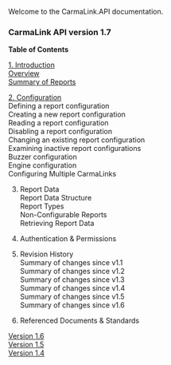 Welcome to the CarmaLink.API documentation. 

<h3>CarmaLink API version 1.7</h3>  
<b>Table of Contents</b>  
  
[1. Introduction](/introduction.md)  
[Overview](/introduction.md)  
[Summary of Reports](/summaryOfReports.md)  
  
[2. Configuration](/configuration.md)  
Defining a report configuration  
Creating a new report configuration  
Reading a report configuration  
Disabling a report configuration  
Changing an existing report configuration  
Examining inactive report configurations  
Buzzer configuration  
Engine configuration  
Configuring Multiple CarmaLinks  

3. Report Data  
Report Data Structure  
Report Types  
Non-Configurable Reports  
Retrieving Report Data  

4. Authentication & Permissions  

5. Revision History  
Summary of changes since v1.1  
Summary of changes since v1.2  
Summary of changes since v1.3  
Summary of changes since v1.4  
Summary of changes since v1.5  
Summary of changes since v1.6  

6. Referenced Documents & Standards  


<a href="https://github.com/CarmaSys/CarmaLinkAPI/tree/1.6">Version 1.6</a>  
<a href="https://github.com/CarmaSys/CarmaLinkAPI/tree/1.5">Version 1.5</a>  
<a href="https://github.com/CarmaSys/CarmaLinkAPI/tree/1.4">Version 1.4</a>  
